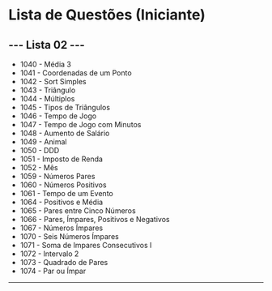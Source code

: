 
# Lista de Questões (Iniciante)

## --- Lista 02 ---

* 1040 - Média 3
* 1041 - Coordenadas de um Ponto
* 1042 - Sort Simples
* 1043 - Triângulo
* 1044 - Múltiplos
* 1045 - Tipos de Triângulos
* 1046 - Tempo de Jogo
* 1047 - Tempo de Jogo com Minutos
* 1048 - Aumento de Salário
* 1049 - Animal
* 1050 - DDD
* 1051 - Imposto de Renda
* 1052 - Mês
* 1059 - Números Pares
* 1060 - Números Positivos
* 1061 - Tempo de um Evento
* 1064 - Positivos e Média
* 1065 - Pares entre Cinco Números
* 1066 - Pares, Ímpares, Positivos e Negativos
* 1067 - Números Ímpares
* 1070 - Seis Números Ímpares
* 1071 - Soma de Impares Consecutivos I
* 1072 - Intervalo 2
* 1073 - Quadrado de Pares
* 1074 - Par ou Ímpar
---